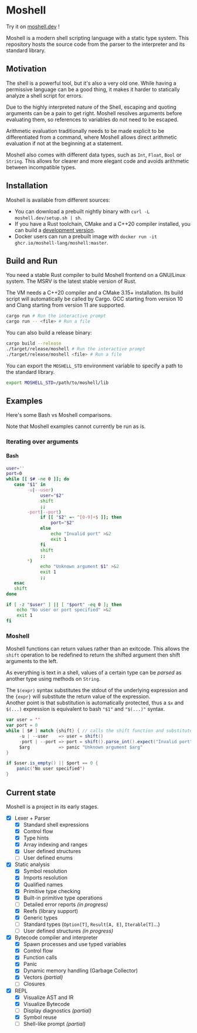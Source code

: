 # Moshell

Try it on [moshell.dev](https://moshell.dev) !

Moshell is a modern shell scripting language with a static type system.
This repository hosts the source code from the parser to the interpreter and its standard library.

## Motivation

The shell is a powerful tool, but it's also a very old one.
While having a permissive language can be a good thing, it makes it harder to statically analyze a shell script for errors.

Due to the highly interpreted nature of the Shell, escaping and quoting arguments can be a pain to get right.
Moshell resolves arguments before evaluating them, so references to variables do not need to be escaped.

Arithmetic evaluation traditionally needs to be made explicit to be differentiated from a command, where Moshell allows direct arithmetic evaluation if not at the beginning at a statement.

Moshell also comes with different data types, such as `Int`, `Float`, `Bool` or `String`. This allows for clearer and more elegant code and avoids arithmetic between incompatible types.

## Installation

Moshell is available from different sources:

- You can download a prebuilt nightly binary with `curl -L moshell.dev/setup.sh | sh`.
- If you have a Rust toolchain, CMake and a C++20 compiler installed, you can build a [development version](#build-and-run).
- Docker users can run a prebuilt image with `docker run -it ghcr.io/moshell-lang/moshell:master`.

## Build and Run

You need a stable Rust compiler to build Moshell frontend on a GNU/Linux system.
The MSRV is the latest stable version of Rust.

The VM needs a C++20 compiler and a CMake 3.15+ installation. Its build script will automatically be called by Cargo.
GCC starting from version 10 and Clang starting from version 11 are supported.

```sh
cargo run # Run the interactive prompt
cargo run -- <file> # Run a file
```

You can also build a release binary:
```sh
cargo build --release
./target/release/moshell # Run the interactive prompt
./target/release/moshell <file> # Run a file
```

You can export the `MOSHELL_STD` environment variable to specify a path to the standard library.

```sh
export MOSHELL_STD=/path/to/moshell/lib
```

## Examples

Here's some Bash vs Moshell comparisons.

Note that Moshell examples cannot currently be run as is.

### Iterating over arguments

#### Bash

```bash
user=''
port=0
while [[ $# -ne 0 ]]; do
   case "$1" in
        -u|--user)
             user="$2"
             shift
             ;;
        -port|--port)
             if [[ "$2" =~ ^[0-9]+$ ]]; then
                 port="$2"
             else
                 echo "Invalid port" >&2
                 exit 1
             fi
             shift
             ;;
        *)
             echo "Unknown argument $1" >&2
             exit 1
             ;;
   esac
   shift
done

if [ -z "$user" ] || [ "$port" -eq 0 ]; then
    echo "No user or port specified" >&2
    exit 1
fi
```

### Moshell

Moshell functions can return values rather than an exitcode. This allows the `shift` operation to be redefined to return the shifted argument then shift arguments to the left.

As everything is text in a shell, values of a certain type can be _parsed_ as another type using methods on `String`.

The `$(expr)` syntax substitutes the stdout of the underlying expression and the `{expr}` will substitute the return value of the expression.  
Another point is that substitution is automatically protected, thus a `$x` and `$(...)` expression is equivalent to bash `"$1"` and `"$(...)"` syntax.

```scala
var user = ''
var port = 0
while [ $# ] match {shift} { // calls the shift function and substitutes its return value
     -u | --user    => user = shift()
     -port | --port => port = shift().parse_int().expect("Invalid port")
     $arg           => panic "Unknown argument $arg"
}

if $user.is_empty() || $port == 0 {
    panic('No user specified')
}
```


## Current state

Moshell is a project in its early stages.

- [x] Lexer + Parser
  - [x] Standard shell expressions
  - [x] Control flow
  - [x] Type hints
  - [x] Array indexing and ranges
  - [x] User defined structures
  - [ ] User defined enums
- [x] Static analysis
  - [x] Symbol resolution
  - [x] Imports resolution
  - [x] Qualified names
  - [x] Primitive type checking
  - [x] Built-in primitive type operations
  - [ ] Detailed error reports *(in progress)*
  - [x] Reefs (library support)
  - [x] Generic types
  - [ ] Standard types (`Option[T]`, `Result[A, E]`, `Iterable[T]`...)
  - [ ] User defined structures *(in progress)*
- [x] Bytecode compiler and interpreter
  - [x] Spawn processes and use typed variables
  - [x] Control flow
  - [x] Function calls
  - [x] Panic
  - [x] Dynamic memory handling (Garbage Collector)
  - [X] Vectors *(partial)*
  - [ ] Closures
- [x] REPL
  - [x] Visualize AST and IR
  - [x] Visualize Bytecode
  - [ ] Display diagnostics *(partial)*
  - [x] Symbol reuse
  - [ ] Shell-like prompt *(partial)*
